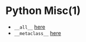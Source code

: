 # Python Misc(1)

* `__all__` [here](https://docs.python.org/2/tutorial/modules.html#importing-from-a-package)
* `__metaclass__` [here](https://jakevdp.github.io/blog/2012/12/01/a-primer-on-python-metaclasses/)
